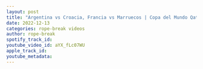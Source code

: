 ```yaml
---
layout: post
title: "Argentina vs Croacia, Francia vs Marruecos | Copa del Mundo Qatar 2022 | La Previa"
date: 2022-12-13
categories: rope-break videos
author: rope-break
spotify_track_id: 
youtube_video_id: aYX_fLc07WU
apple_track_id: 
youtube_metadata: 
---
```

